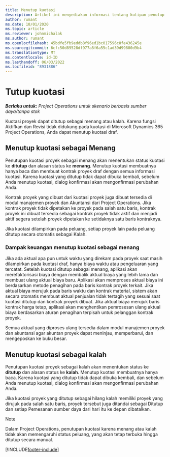 ```yaml
---
title: Menutup kuotasi
description: Artikel ini menyediakan informasi tentang kutipan penutup dalam Operasi Proyek.
author: rumant
ms.date: 10/01/2020
ms.topic: article
ms.reviewer: johnmichalak
ms.author: rumant
ms.openlocfilehash: 45bdfe5fb9eddb8f96ed1bc017596c8fe436245e
ms.sourcegitcommit: 6cfc50d89528df977a8f6a55c1ad39d99800d9b4
ms.translationtype: MT
ms.contentlocale: id-ID
ms.lasthandoff: 06/03/2022
ms.locfileid: "8931886"
---
```

# <a name="close-a-quote"></a>Tutup kuotasi

_**Berlaku untuk:** Project Operations untuk skenario berbasis sumber daya/tanpa stok_

Kuotasi proyek dapat ditutup sebagai menang atau kalah. Karena fungsi Aktifkan dan Revisi tidak didukung pada kuotasi di Microsoft Dynamics 365 Project Operations, Anda dapat menutup kuotasi draf.

## <a name="close-a-quote-as-won"></a>Menutup kuotasi sebagai Menang

Penutupan kuotasi proyek sebagai menang akan menentukan status kuotasi ke **ditutup** dan alasan status ke **menang**. Menutup kuotasi membuatnya hanya baca dan membuat kontrak proyek draf dengan semua informasi kuotasi. Karena kuotasi yang ditutup tidak dapat dibuka kembali, sebelum Anda menutup kuotasi, dialog konfirmasi akan mengonfirmasi perubahan Anda.

Kontrak proyek yang dibuat dari kuotasi proyek juga dibuat tersedia di modul manajemen proyek dan Akuntansi dari Project Operations. Jika kontrak proyek tidak dipetakan ke proyek pada salah satu baris, kontrak proyek ini dibuat tersedia sebagai kontrak proyek tidak aktif dan menjadi aktif segera setelah proyek dipetakan ke setidaknya satu baris kontraknya.

Jika kuotasi dilampirkan pada peluang, setiap proyek lain pada peluang ditutup secara otomatis sebagai Kalah.

### <a name="financial-impact-of-closing-a-quote-as-won"></a>Dampak keuangan menutup kuotasi sebagai menang

Jika ada aktual apa pun untuk waktu yang direkam pada proyek saat masih dilampirkan pada kuotasi draf, hanya biaya waktu atau pengeluaran yang tercatat. Setelah kuotasi ditutup sebagai menang, aplikasi akan merefaktorisasi biaya dengan membalik aktual biaya yang lebih lama dan membuat ulang aktual biaya baru. Aplikasi akan memproses aktual biaya ini berdasarkan metode penagihan pada baris kontrak proyek terkait. Jika aktual biaya merujuk pada baris waktu dan kontrak material, sistem akan secara otomatis membuat aktual penjualan tidak tertagih yang sesuai saat kuotasi ditutup dan kontrak proyek dibuat. Jika aktual biaya merujuk baris kontrak harga tetap, aplikasi akan menghentikan pemrosesan ulang aktual biaya berdasarkan aturan penagihan terpisah untuk pelanggan kontrak proyek.

Semua aktual yang diproses ulang tersedia dalam modul manajemen proyek dan akuntansi agar akuntan proyek dapat meninjau, memperbarui, dan mengeposkan ke buku besar. 

## <a name="close-a-quote-as-lost"></a>Menutup kuotasi sebagai kalah

Penutupan kuotasi proyek sebagai kalah akan menentukan status ke **ditutup** dan alasan status ke **kalah**. Menutup kuotasi membuatnya hanya baca. Karena kuotasi yang ditutup tidak dapat dibuka kembali, dan sebelum Anda menutup kuotasi, dialog konfirmasi akan mengonfirmasi perubahan Anda.

Jika kuotasi proyek yang ditutup sebagai hilang kalah memiliki proyek yang dirujuk pada salah satu baris, proyek tersebut juga ditandai sebagai Ditutup dan setiap Pemesanan sumber daya dari hari itu ke depan dibatalkan.

> [!NOTE]
> Dalam Project Operations, penutupan kuotasi karena menang atau kalah tidak akan memengaruhi status peluang, yang akan tetap terbuka hingga ditutup secara manual.


[!INCLUDE[footer-include](../includes/footer-banner.md)]